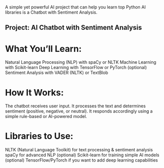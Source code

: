 A simple yet powerful AI project that can help you learn top Python AI libraries is a Chatbot with Sentiment Analysis.

## Project: AI Chatbot with Sentiment Analysis

# What You’ll Learn:
Natural Language Processing (NLP) with spaCy or NLTK
Machine Learning with Scikit-learn
Deep Learning with TensorFlow or PyTorch (optional)
Sentiment Analysis with VADER (NLTK) or TextBlob

# How It Works:
The chatbot receives user input.
It processes the text and determines sentiment (positive, negative, or neutral).
It responds accordingly using a simple rule-based or AI-powered model.

# Libraries to Use:
NLTK (Natural Language Toolkit) for text processing & sentiment analysis
spaCy for advanced NLP (optional)
Scikit-learn for training simple AI models (optional)
TensorFlow/PyTorch if you want to add deep learning capabilities
